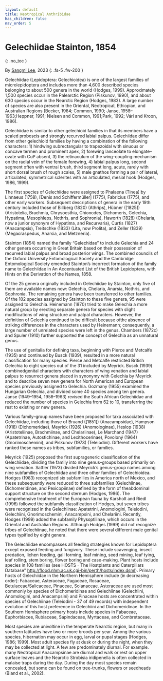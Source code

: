 ```yaml
---
layout: default
title: Neotropical Anthribidae
has_children: false
nav_order: 5
---
```


# Gelechiidae Stainton, 1854
{: .no_toc }

By [Sangmi Lee](https://search.asu.edu/profile/1876693), 2023 
{: .fs-5 .fw-200 }

Gelechiidae (Lepidoptera: Gelechioidea) is one of the largest families of microlepidoptera and includes more than 4,600 described species belonging to about 500 genera in the world (Hodges, 1999).  Approximately 1,500 species occur in the Palearctic Region (Piskunov, 1990), and about 630 species occur in the Nearctic Region (Hodges, 1983).  A large number of species are also present in the Oriental, Neotropical, Ethiopian, and Australian Regions (Becker, 1984; Common, 1990; Janse, 1958–1963;Heppner, 1991; Nielsen and Common, 1991;Park, 1992; Vári and Kroon, 1986). 

Gelechiidae is similar to other gelechioid families in that its members have a scaled proboscis and strongly recurved labial palpus.  Gelechiidae differ from other gelechioid families by having a combination of the following characters: 1) hindwing subrectangular to trapezoidal with sinuous or concave termen and prominent apex, 2) forewing lanceolate to elongate–ovate with CuP absent, 3) the retinaculum of the wing–coupling mechanism on the radial vein of the female forewing, 4) labial palpus long, second segment often with ventral brush, third segment long, acute, rarely with short dorsal brush of rough scales, 5) male gnathos forming a pair of lateral, articulated, symmetrical sclerites with an articulated, mesial hook (Hodges, 1986, 1999).

The first species of Gelechiidae were assigned to Phalaena (Tinea) by Linnaeus (1758), [Denis and Schiffermüller] (1775), Fabricius (1775), and other early workers.  Subsequent descriptions of genera in the early 19th century included those of Billberg (1820) (Athrips), Hübner ([1825]) (Aristotelia, Brachmia, Chrysoesthia, Chionodes, Dichomeris, Gelechia, Hypatima, Mesophleps, Nothris, and Sophronia), Haworth (1828) (Chelaria, now a junior synonym of Hypatima, and Recurvaria), Curtis (1827) (Anacampsis), Treitschke (1833) (Lita, now Prolita), and Zeller (1839) (Megacraspedus, Anarsia, and Metzneria).

Stainton (1854) named the family “Gelechidae” to include Gelechia and 24 other genera occurring in Great Britain based on their possession of recurved labial palpus and broad posterior wings.  The combined councils of the Oxford University Entomological Society and the Cambridge Entomological Society emended Stainton’s incorrect formation of the family name to Gelechiidae in An Accentuated List of the British Lepidoptera, with Hints on the Derivation of the Names, 1858.

Of the 25 genera originally included in Gelechiidae by Stainton, only five of them are available names now: Gelechia, Chelaria, Anarsia, Nothris, and Sophronia.  The remaining genera have been transferred to other families.  Of the 102 species assigned by Stainton to these five genera, 95 were assigned to Gelechia.  Heinemann (1870) tried to make Gelechia a more natural group by erecting separate genera for species with slight modifications of wing structure and palpal characters.  However, the definition of Gelechia continued to be difficult because ofthe absence of striking differences in the characters used by Heinemann; consequently, a large number of unrelated species were left in the genus.  Chambers (1872c) and Spuler (1910) further supported the concept of Gelechia as an unnatural genus.

The use of genitalia for defining taxa, beginning with Pierce and Metcalfe (1935) and continued by Busck (1939), resulted in a more natural classification for many species.  Pierce and Metcalfe restricted British Gelechia to eight species out of the 31 included by Meyrick.  Busck (1939) combinedgenital characters with characters of wing venation and labial palpus to resurrect genera placed in synonymy with Gelechia by Meyrick and to describe seven new genera for North American and European species previously assigned to Gelechia.  Gozmany (1955) examined the Hungarian Gelechia, and divided some 40 species among ten genera.  Janse (1949–1954, 1958–1963) revised the South African Gelechiidae and reduced the number of species in Gelechia from 62 to 10, transferring the rest to existing or new genera. 

Various family–group names have been proposed for taxa associated with Gelechiidae, including those of Bruand ([1851]) (Anacampsidae), Hampson (1918) (Dichomeridae), Meyrick (1926) (Anomologinae), Heslop (1938) (Aristoteliinae, Brachmiinae, and Chelariinae), Le Marchand (1947) (Apatetrinae, Autostichinae, and Lecithocerinae), Povoloný (1964) (Gnorimoschemini), and Piskunov (1973) (Teleiodini).  Different workers have ranked these names as tribes, subfamilies, or families.

Meyrick (1925) proposed the first suprageneric classification of the Gelechiidae, dividing the family into nine genus–groups based primarily on wing venation.  Sattler (1973) divided Meyrick’s genus–group names among nine subfamilies of Gelechiidae and three other families of Gelechioidea.  Hodges (1983) recognized six subfamilies in America north of Mexico, and these subsequently were reduced to three subfamilies (Gelechiinae, Dichomeridinae, and Pexicopiinae) defined by the form of theabdominal support structure on the second sternum (Hodges, 1986).  The comprehensive treatment of the European fauna by Karsholt and Riedl (1996) followed the subfamily classification of Hodges, but seven tribes were recognized in the Gelechiinae: Apatetrini, Anomologini, Teleiodini, Gelechiini, Gnorimoschemini, Anacampsini, and Chelariini.  Recently, Hodges (1999) added the subfamily Physoptilinae, which occurs in the Oriental and Australian Regions.  Although Hodges (1999) did not recognize tribes of Gelechiinae, he noted that there were several different male genital types typified by eight genera.  

The Gelechiidae encompasses all feeding strategies known for Lepidoptera except exposed feeding and fungivory. These include scavenging, insect predation, lichen feeding, gall forming, leaf mining, seed mining, leaf tying, leaf rolling, stem boring, flower boring and case-making. Plant hosts include species in 108 families (see HOSTS - The Hostplants and Caterpillars Database" http://flood.nhm.ac.uk.cgi-bin/perth/hosts/index.dsml). Primary hosts of Gelechiidae in the Northern Hemisphere include (in decreasing order): Fabaceae, Asteraceae, Fagaceae, Rosaceae, Betulaceae/Salicaceae, Pinaceae, Solanaceae. Asteraceae are used most commonly by species of Dichomeridinae and Gelechiinae (Gelechiini, Anomologini, and Anacampsini) and Pinaceae hosts are concentrated within species of Gelechiinae (Teleiodini - 37 of 49 records) with independent evolution of this host preference in Gelechiini and Dichomeridinae. In the Southern Hemisphere primary hosts include species in Fabaceae, Euphorbiacee, Rubiaceae, Sapindaceae, Myrtaceae, and Combretaceae.

Most species are univoltine in the temperate Nearctic region, but many in southern latitudes have two or more broods per year. Among the various species, hibernation may occur in egg, larval or pupal stages (Hodges, 1986; 1999). Most adult species fly at dusk or during the night, when they may be collected at light. A few are predominately diurnal. For example. many Neotropical Anacampsinae are diurnal and walk or rest on upper surface leaves and the Nearctic Strobisia iridipenella is often collected in malaise traps during the day. During the day most species remain concealed, but some can be found on tree-trunks, flowers or seedheads (Bland et al., 2002).
